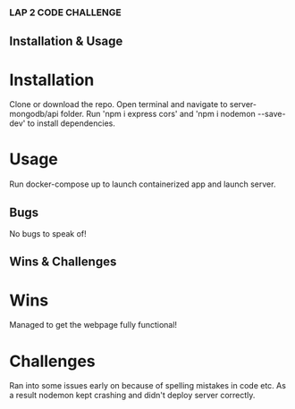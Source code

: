 ### LAP 2 CODE CHALLENGE

## Installation & Usage
# Installation
Clone or download the repo.
Open terminal and navigate to server-mongodb/api folder.
Run 'npm i express cors' and 'npm i nodemon --save-dev' to install dependencies.
# Usage
Run docker-compose up to launch containerized app and launch server.

## Bugs
No bugs to speak of!

## Wins & Challenges
# Wins
Managed to get the webpage fully functional!
# Challenges
Ran into some issues early on because of spelling mistakes in code etc. As a result nodemon kept crashing and didn't deploy server correctly.

